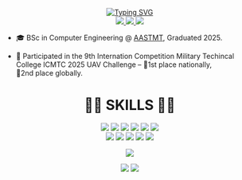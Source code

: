 <p align="center">
  <a href="https://github.com/YehiaSharawy">
    <img src="https://readme-typing-svg.demolab.com?font=Bebas+Neue&size=30&duration=2000&pause=100&color=FFD464&center=true&vCenter=true&multiline=true&width=435&height=85&lines=Yehia+Sharawy;Computer+Engineer" alt="Typing SVG" />
  </a>
<br/>
  <a href="mailto:yehiamostafa8@gmail.com">
      <img src="https://img.shields.io/badge/-Email-b22222?style=flat-square&logo=gmail&logoColor=white">
  </a>
  <a href="https://www.linkedin.com/in/yehiasharawy/">
    <img src="https://img.shields.io/badge/Linkedin-0181FF?style=flat-square&logo=linkedin"">
  </a>
  <a href="https://www.kaggle.com/yehiashaarawy">
    <img src="https://img.shields.io/badge/Kaggle-1b1d21?style=flat-square&logo=kaggle"">
  </a>
</p>

* 🎓 BSc in Computer Engineering @ [AASTMT](https://aast.edu/en/index.php), Graduated 2025. 

* 🚀 Participated in the 9th Internation Competition Military Techincal College ICMTC 2025 UAV Challenge – 🥇1st place nationally,  
🥈2nd place globally.

<div align="center">
<h1>👨‍💻 SKILLS 👨‍💻</h1>
<img src="https://img.shields.io/badge/Java-E01F3D?style=for-the-badge&labelColor=black&logo=java&logoColor=white">
<img src="https://img.shields.io/badge/Python-F0DB4F?style=for-the-badge&labelColor=black&logo=python&logoColor=white">
<img src="https://img.shields.io/badge/RUST-E34F26?style=for-the-badge&logo=rust&logoColor=white">
<img src="https://img.shields.io/badge/C++-1572B6?style=for-the-badge&logo=cplusplus&logoColor=white">
<img src="https://img.shields.io/badge/Git-E34F26?style=for-the-badge&logo=git&logoColor=white">
<img src="https://img.shields.io/badge/Docker-1572B6?style=for-the-badge&logo=docker&logoColor=white">
<br />
<img src="https://img.shields.io/badge/HTML5-E34F26?style=for-the-badge&logo=html5&logoColor=white">
<img src="https://img.shields.io/badge/CSS3-1572B6?style=for-the-badge&logo=css&logoColor=white">
<img src="https://img.shields.io/badge/Sass-CC6699?style=for-the-badge&logo=sass&logoColor=white">
<img src="https://img.shields.io/badge/Javascript-F0DB4F?style=for-the-badge&labelColor=black&logo=javascript&logoColor=F0DB4F">
<img src="https://img.shields.io/badge/SVELTE-E34F26?style=for-the-badge&logo=svelte&logoColor=white">
  
![](http://github-profile-summary-cards.vercel.app/api/cards/profile-details?username=YehiaSharawy&theme=transparent) 

![](http://github-profile-summary-cards.vercel.app/api/cards/repos-per-language?username=YehiaSharawy&theme=transparent) 
![](http://github-profile-summary-cards.vercel.app/api/cards/most-commit-language?username=YehiaSharawy&theme=transparent)
</div>

